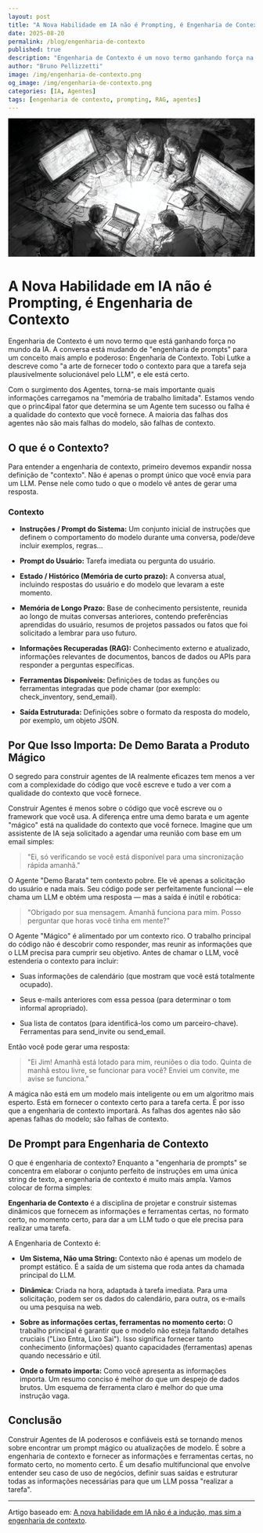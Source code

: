 ```yaml
---
layout: post
title: "A Nova Habilidade em IA não é Prompting, é Engenharia de Contexto"
date: 2025-08-20
permalink: /blog/engenharia-de-contexto
published: true
description: "Engenharia de Contexto é um novo termo ganhando força na IA: o foco sai do 'prompt perfeito' e vai para um sistema que monta e entrega o contexto ideal ao LLM."
author: "Bruno Pellizzetti"
image: /img/engenharia-de-contexto.png
og_image: /img/engenharia-de-contexto.png
categories: [IA, Agentes]
tags: [engenharia de contexto, prompting, RAG, agentes]
---
```


![Engenharia de contexto](/img/engenharia-de-contexto.png) 

# A Nova Habilidade em IA não é Prompting, é Engenharia de Contexto

Engenharia de Contexto é um novo termo que está ganhando força no mundo da IA. A conversa está mudando de "engenharia de prompts" para um conceito mais amplo e poderoso: Engenharia de Contexto. Tobi Lutke a descreve como "a arte de fornecer todo o contexto para que a tarefa seja plausivelmente solucionável pelo LLM", e ele está certo.

Com o surgimento dos Agentes, torna-se mais importante quais informações carregamos na "memória de trabalho limitada". Estamos vendo que o princ4ipal fator que determina se um Agente tem sucesso ou falha é a qualidade do contexto que você fornece. A maioria das falhas dos agentes não são mais falhas do modelo, são falhas de contexto.

## O que é o Contexto?

Para entender a engenharia de contexto, primeiro devemos expandir nossa definição de "contexto". Não é apenas o prompt único que você envia para um LLM. Pense nele como tudo o que o modelo vê antes de gerar uma resposta.

### Contexto

- **Instruções / Prompt do Sistema:** Um conjunto inicial de instruções que definem o comportamento do modelo durante uma conversa, pode/deve incluir exemplos, regras...

- **Prompt do Usuário:** Tarefa imediata ou pergunta do usuário.

- **Estado / Histórico (Memória de curto prazo):** A conversa atual, incluindo respostas do usuário e do modelo que levaram a este momento.

- **Memória de Longo Prazo:** Base de conhecimento persistente, reunida ao longo de muitas conversas anteriores, contendo preferências aprendidas do usuário, resumos de projetos passados ou fatos que foi solicitado a lembrar para uso futuro.

- **Informações Recuperadas (RAG):** Conhecimento externo e atualizado, informações relevantes de documentos, bancos de dados ou APIs para responder a perguntas específicas.

- **Ferramentas Disponíveis:** Definições de todas as funções ou ferramentas integradas que pode chamar (por exemplo: check_inventory, send_email).

- **Saída Estruturada:** Definições sobre o formato da resposta do modelo, por exemplo, um objeto JSON.

## Por Que Isso Importa: De Demo Barata a Produto Mágico

O segredo para construir agentes de IA realmente eficazes tem menos a ver com a complexidade do código que você escreve e tudo a ver com a qualidade do contexto que você fornece.

Construir Agentes é menos sobre o código que você escreve ou o framework que você usa. A diferença entre uma demo barata e um agente "mágico" está na qualidade do contexto que você fornece. Imagine que um assistente de IA seja solicitado a agendar uma reunião com base em um email simples:

>"Ei, só verificando se você está disponível para uma sincronização rápida amanhã."

O Agente "Demo Barata" tem contexto pobre. Ele vê apenas a solicitação do usuário e nada mais. Seu código pode ser perfeitamente funcional — ele chama um LLM e obtém uma resposta — mas a saída é inútil e robótica:

>"Obrigado por sua mensagem. Amanhã funciona para mim. Posso perguntar que horas você tinha em mente?"

O Agente "Mágico" é alimentado por um contexto rico. O trabalho principal do código não é descobrir como responder, mas reunir as informações que o LLM precisa para cumprir seu objetivo. Antes de chamar o LLM, você estenderia o contexto para incluir:

- Suas informações de calendário (que mostram que você está totalmente ocupado).

- Seus e-mails anteriores com essa pessoa (para determinar o tom informal apropriado).

- Sua lista de contatos (para identificá-los como um parceiro-chave).
Ferramentas para send_invite ou send_email.

Então você pode gerar uma resposta:

>"Ei Jim! Amanhã está lotado para mim, reuniões o dia todo. Quinta de manhã estou livre, se funcionar para você? Enviei um convite, me avise se funciona."

A mágica não está em um modelo mais inteligente ou em um algoritmo mais esperto. Está em fornecer o contexto certo para a tarefa certa. É por isso que a engenharia de contexto importará. As falhas dos agentes não são apenas falhas do modelo; são falhas de contexto.

## De Prompt para Engenharia de Contexto

O que é engenharia de contexto? Enquanto a "engenharia de prompts" se concentra em elaborar o conjunto perfeito de instruções em uma única string de texto, a engenharia de contexto é muito mais ampla. Vamos colocar de forma simples:

**Engenharia de Contexto** é a disciplina de projetar e construir sistemas dinâmicos que fornecem as informações e ferramentas certas, no formato certo, no momento certo, para dar a um LLM tudo o que ele precisa para realizar uma tarefa.

A Engenharia de Contexto é:

- **Um Sistema, Não uma String:** Contexto não é apenas um modelo de prompt estático. É a saída de um sistema que roda antes da chamada principal do LLM.

- **Dinâmica:** Criada na hora, adaptada à tarefa imediata. Para uma solicitação, podem ser os dados do calendário, para outra, os e-mails ou uma pesquisa na web.

- **Sobre as informações certas, ferramentas no momento certo:** O trabalho principal é garantir que o modelo não esteja faltando detalhes cruciais ("Lixo Entra, Lixo Sai"). Isso significa fornecer tanto conhecimento (informações) quanto capacidades (ferramentas) apenas quando necessário e útil.

- **Onde o formato importa:** Como você apresenta as informações importa. Um resumo conciso é melhor do que um despejo de dados brutos. Um esquema de ferramenta claro é melhor do que uma instrução vaga.

## Conclusão

Construir Agentes de IA poderosos e confiáveis está se tornando menos sobre encontrar um prompt mágico ou atualizações de modelo. É sobre a engenharia de contexto e fornecer as informações e ferramentas certas, no formato certo, no momento certo. É um desafio multifuncional que envolve entender seu caso de uso de negócios, definir suas saídas e estruturar todas as informações necessárias para que um LLM possa "realizar a tarefa".

---

Artigo baseado em: [A nova habilidade em IA não é a indução, mas sim a engenharia de contexto](https://www.philschmid.de/context-engineering).